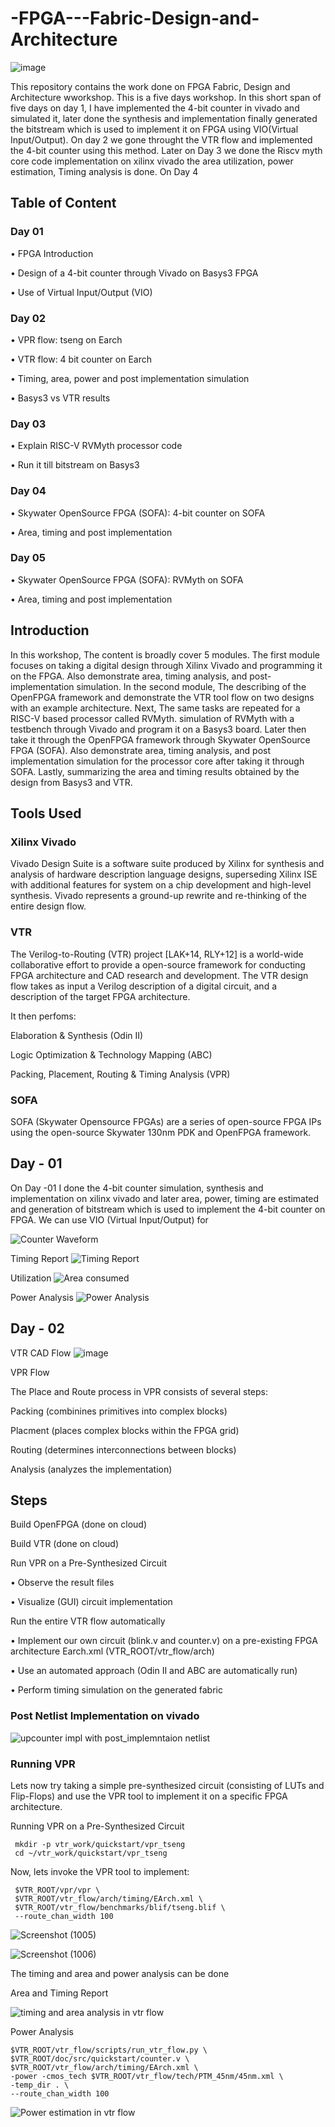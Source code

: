 # -FPGA---Fabric-Design-and-Architecture

![image](https://user-images.githubusercontent.com/67407412/171920700-fc26a0dd-af30-4ed1-8ab1-2dbd96442867.png)

This repository contains the work done on FPGA Fabric, Design and Architecture wworkshop. This is a five days workshop. In this short span of five days on day 1, I have implemented the 4-bit counter in vivado and simulated it, later done the synthesis and implementation finally generated the bitstream which is used to implement it on FPGA using VIO(Virtual Input/Output). On day 2 we gone throught the VTR flow and implemented the 4-bit counter using this method. Later on Day 3 we done the Riscv myth core code implementation on xilinx vivado the area utilization, power estimation, Timing analysis is done. On Day 4 

## Table of Content

### Day 01

•	FPGA Introduction

•	Design of a 4-bit counter through Vivado on Basys3 FPGA

•	Use of Virtual Input/Output (VIO)

###  Day 02

•	VPR flow: tseng on Earch

•	VTR flow: 4 bit counter on Earch


•	Timing, area, power and post implementation simulation

•	Basys3 vs VTR results

### Day 03

•	Explain RISC-V RVMyth processor code

•	Run it till bitstream on Basys3

###  Day 04

•	Skywater OpenSource FPGA (SOFA): 4-bit counter on SOFA

•	Area, timing and post implementation

###  Day 05

•	Skywater OpenSource FPGA (SOFA): RVMyth on SOFA 

•	Area, timing and post implementation

## Introduction

In this workshop, The content is broadly cover 5 modules. The first module focuses on taking a digital design through Xilinx Vivado and programming it on the FPGA.  Also demonstrate area, timing analysis, and post-implementation simulation. In the second module, The describing of the OpenFPGA framework and demonstrate the VTR tool flow on two designs with an example architecture. Next, The same tasks are repeated for a RISC-V based processor called RVMyth.  simulation of RVMyth with a testbench through Vivado and program it on a Basys3 board. Later then take it through the OpenFPGA framework through Skywater OpenSource FPGA (SOFA). Also demonstrate area, timing analysis, and post implementation simulation for the processor core after taking it through SOFA. Lastly,  summarizing  the area and timing results obtained by the design from Basys3 and VTR.

## Tools Used

### Xilinx Vivado 
Vivado Design Suite is a software suite produced by Xilinx for synthesis and analysis of hardware description language designs, superseding Xilinx ISE with additional features for system on a chip development and high-level synthesis. Vivado represents a ground-up rewrite and re-thinking of the entire design flow.

### VTR 
The Verilog-to-Routing (VTR) project [LAK+14, RLY+12] is a world-wide collaborative effort to provide a open-source framework for conducting FPGA architecture and CAD research and development. The VTR design flow takes as input a Verilog description of a digital circuit, and a description of the target FPGA architecture.

It then perfoms:

Elaboration & Synthesis (Odin II)

Logic Optimization & Technology Mapping (ABC)

Packing, Placement, Routing & Timing Analysis (VPR)

### SOFA
SOFA (Skywater Opensource FPGAs) are a series of open-source FPGA IPs using the open-source Skywater 130nm PDK and OpenFPGA framework.
##

## Day - 01

On Day -01 I done the 4-bit counter simulation, synthesis and implementation on xilinx vivado and later area, power, timing are estimated and generation of bitstream which is used to implement the 4-bit counter on FPGA. We can use VIO (Virtual Input/Output) for  

![Counter Waveform](https://user-images.githubusercontent.com/67407412/171978978-6534d400-0e16-42d4-a859-17d82afe8447.png)

Timing Report
![Timing Report](https://user-images.githubusercontent.com/67407412/172015182-668dacc8-df74-4553-ab9e-3fc20f27d473.jpg)
 
Utilization
![Area consumed](https://user-images.githubusercontent.com/67407412/172015202-0e4e13bc-0b32-4ae0-88ed-12a69a95901c.jpg)

Power Analysis
![Power Analysis](https://user-images.githubusercontent.com/67407412/172015277-95e29ade-84c5-4d25-a504-1423980c32f1.jpg)



## Day - 02

VTR CAD Flow
![image](https://user-images.githubusercontent.com/67407412/171973891-25443a68-cdec-4221-ac1e-2085a19664f0.png)

VPR Flow

The Place and Route process in VPR consists of several steps:

Packing (combinines primitives into complex blocks)

Placment (places complex blocks within the FPGA grid)

Routing (determines interconnections between blocks)

Analysis (analyzes the implementation)

## Steps

Build OpenFPGA (done on cloud)

Build VTR (done on cloud)

Run VPR on a Pre-Synthesized Circuit

•	Observe the result files

•	Visualize (GUI) circuit implementation

Run the entire VTR flow automatically

•	Implement our own circuit (blink.v and counter.v) on a pre-existing FPGA architecture Earch.xml (VTR_ROOT/vtr_flow/arch)

•	Use an automated approach (Odin II and ABC are automatically run)

•	Perform timing simulation on the generated fabric

### Post Netlist Implementation on vivado 

![upcounter impl with post_implemntaion netlist](https://user-images.githubusercontent.com/67407412/172035341-65ec6e99-7f42-44ab-929d-3518625fca38.jpg)

 ### Running VPR
  
Lets now try taking a simple pre-synthesized circuit (consisting of LUTs and Flip-Flops) and use the VPR tool to implement it on a specific FPGA architecture.

Running VPR on a Pre-Synthesized Circuit

``` 
 mkdir -p vtr_work/quickstart/vpr_tseng
 cd ~/vtr_work/quickstart/vpr_tseng
 ```
 
 Now, lets invoke the VPR tool to implement:
 
``` 
 $VTR_ROOT/vpr/vpr \
 $VTR_ROOT/vtr_flow/arch/timing/EArch.xml \
 $VTR_ROOT/vtr_flow/benchmarks/blif/tseng.blif \
 --route_chan_width 100
```
![Screenshot (1005)](https://user-images.githubusercontent.com/67407412/172017170-3cc3c338-957f-473c-b4a8-fd850ab62a13.png)

![Screenshot (1006)](https://user-images.githubusercontent.com/67407412/172031009-30f0226c-2b39-4047-ba4d-5f4eb5e037f4.png)

The timing and area and power analysis can be done 

Area and Timing Report

![timing and area analysis in vtr flow](https://user-images.githubusercontent.com/67407412/172035259-e8e93623-157f-445f-a05b-722fdc2ee7db.jpg)

Power Analysis

```
$VTR_ROOT/vtr_flow/scripts/run_vtr_flow.py \
$VTR_ROOT/doc/src/quickstart/counter.v \
$VTR_ROOT/vtr_flow/arch/timing/EArch.xml \
-power -cmos_tech $VTR_ROOT/vtr_flow/tech/PTM_45nm/45nm.xml \
-temp_dir . \
--route_chan_width 100

```
![Power estimation in vtr flow](https://user-images.githubusercontent.com/67407412/172035277-586117c0-23a2-4430-a468-1d68367705bc.jpg)


